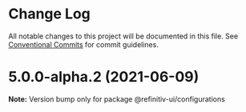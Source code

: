 # Change Log

All notable changes to this project will be documented in this file.
See [Conventional Commits](https://conventionalcommits.org) for commit guidelines.

# 5.0.0-alpha.2 (2021-06-09)

**Note:** Version bump only for package @refinitiv-ui/configurations
